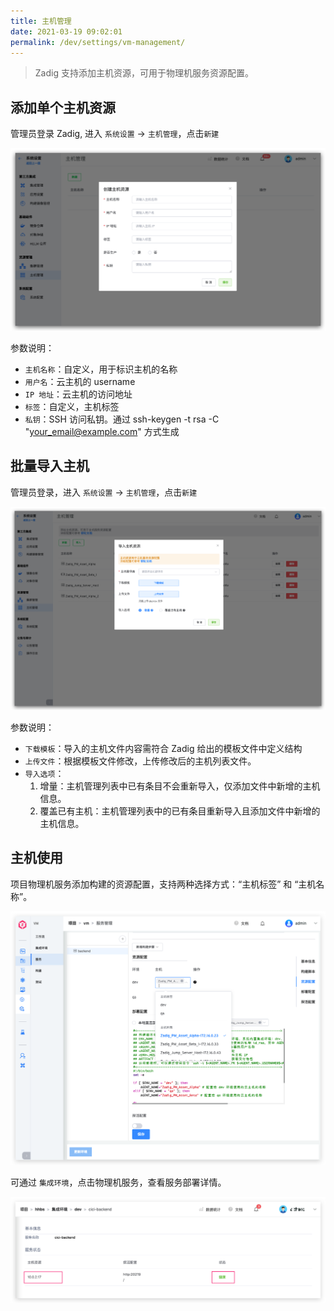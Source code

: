 ```yaml
---
title: 主机管理
date: 2021-03-19 09:02:01
permalink: /dev/settings/vm-management/
---
```


> Zadig 支持添加主机资源，可用于物理机服务资源配置。

## 添加单个主机资源

管理员登录 Zadig, 进入 `系统设置` -> `主机管理`，点击`新建`

![machine_resource_add](./_images/machine_resource_add.png)

参数说明：
- `主机名称`：自定义，用于标识主机的名称
- `用户名`：云主机的 username
- `IP 地址`：云主机的访问地址
- `标签`：自定义，主机标签
- `私钥`：SSH 访问私钥。通过 ssh-keygen -t rsa -C "your_email@example.com" 方式生成

## 批量导入主机
管理员登录，进入 `系统设置` -> `主机管理`，点击`新建`

![machine_resource_bulk_import](./_images/machine_resource_bulk_import.png)

参数说明：

- `下载模板`：导入的主机文件内容需符合 Zadig 给出的模板文件中定义结构
- `上传文件`：根据模板文件修改，上传修改后的主机列表文件。
- `导入选项`：
    1. 增量：主机管理列表中已有条目不会重新导入，仅添加文件中新增的主机信息。
    2. 覆盖已有主机：主机管理列表中的已有条目重新导入且添加文件中新增的主机信息。


## 主机使用

项目物理机服务添加构建的资源配置，支持两种选择方式：“主机标签” 和 “主机名称”。

![machine_resource_use](./_images/machine_resource_use.png)

可通过 `集成环境`，点击物理机服务，查看服务部署详情。

![machine_resource_show](./_images/machine_resource_show.png)



